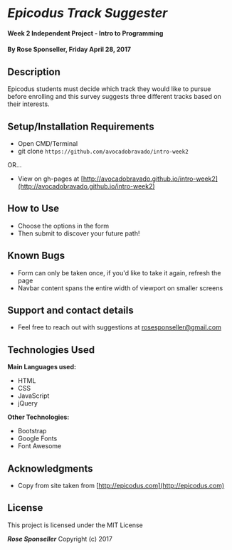 # _Epicodus Track Suggester_

#### Week 2 Independent Project - Intro to Programming

#### By **Rose Sponseller, Friday April 28, 2017**

## Description

 Epicodus students must decide which track they would like to pursue before enrolling and this survey suggests three different tracks based on their interests.

## Setup/Installation Requirements

* Open CMD/Terminal
* git clone `https://github.com/avocadobravado/intro-week2`

OR...

* View on gh-pages at [http://avocadobravado.github.io/intro-week2](http://avocadobravado.github.io/intro-week2)

## How to Use

* Choose the options in the form
* Then submit to discover your future path!

## Known Bugs

* Form can only be taken once, if you'd like to take it again, refresh the page
* Navbar content spans the entire width of viewport on smaller screens

## Support and contact details

* Feel free to reach out with suggestions at rosesponseller@gmail.com

## Technologies Used

**Main Languages used:**

* HTML
* CSS
* JavaScript
* jQuery

**Other Technologies:**

* Bootstrap
* Google Fonts
* Font Awesome

## Acknowledgments

* Copy from site taken from [http://epicodus.com](http://epicodus.com)

## License

This project is licensed under the MIT License

**_Rose Sponseller_** Copyright (c) 2017
